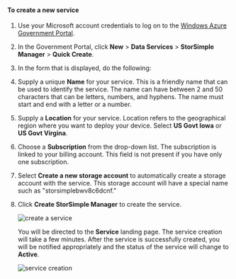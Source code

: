 <!--author=SharS last changed: 9/17/15-->


#### To create a new service

1. Use your Microsoft account credentials to log on to the [Windows Azure Government Portal](https://manage.windowsazure.us/).

2. In the Government Portal, click **New** > **Data Services** > **StorSimple Manager** > **Quick Create**.

3. In the form that is displayed, do the following:
  1. Supply a unique **Name** for your service. This is a friendly name that can be used to identify the service. The name can have between 2 and 50 characters that can be letters, numbers, and hyphens. The name must start and end with a letter or a number.
  2. Supply a **Location** for your service. Location refers to the geographical region where you want to deploy your device. Select **US Govt Iowa** or **US Govt Virgina**.
  3. Choose a **Subscription** from the drop-down list. The subscription is linked to your billing account. This field is not present if you have only one subscription.
  4. Select **Create a new storage account** to automatically create a storage account with the service. This storage account will have a special name such as "storsimplebwv8c6dcnf."
  5. Click **Create StorSimple Manager** to create the service.

       ![create a service](./media/storsimple-create-new-service-gov/HCS_CreateAService-gov-include.png)

     You will be directed to the **Service** landing page. The service creation will take a few minutes. After the service is successfully created, you will be notified appropriately and the status of the service will change to **Active**.
 
       ![service creation](./media/storsimple-create-new-service-gov/HCS_StorSimpleManagerServicePage-gov-include.png)



